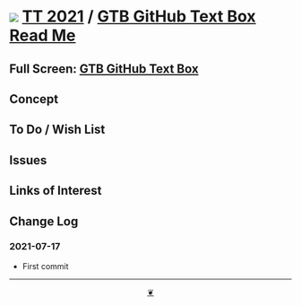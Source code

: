 # [![](https://pushme-pullyou.github.io/tootoo-2021/lib/assets/icons/mark-github.svg )](https://github.com/pushme-pullyou/tootoo-2021/ "Source code on GitHub" ) [TT 2021]( https://pushme-pullyou.github.io/tootoo-2021/ "Home page" ) / [GTB GitHub Text Box Read Me]( https://pushme-pullyou.github.io/tootoo-2021/#lib/gtb-github-textbox/README.md)


<!--@@@
<div class=iframe-resize ><iframe src=https://pushme-pullyou.github.io/tootoo-2021/ lib/gtb-github-textbox/ height=100% width=100% ></iframe></div>
_GTB GitHub Text Box in a resizable window. One finger to rotate. Two to zoom._
@@@-->

## Full Screen: [GTB GitHub Text Box]( https://pushme-pullyou.github.io/tootoo-2021/lib/gtb-github-textbox/ )


## Concept


## To Do / Wish List


## Issues


## Links of Interest


## Change Log


### 2021-07-17

* First commit


***

<center title="Hello! Click me to go up to the top" ><a class=aDingbat href=javascript:window.scrollTo(0,0);> ❦ </a></center>
